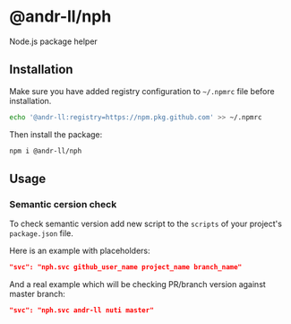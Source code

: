 # @andr-ll/nph

Node.js package helper

## Installation

Make sure you have added registry configuration to `~/.npmrc` file before installation.

```bash
echo '@andr-ll:registry=https://npm.pkg.github.com' >> ~/.npmrc
```

Then install the package:

```bash
npm i @andr-ll/nph
```

## Usage

### Semantic cersion check

To check semantic version add new script to the
`scripts` of your project's `package.json` file.

Here is an example with placeholders:

```json
"svc": "nph.svc github_user_name project_name branch_name"
```

And a real example which will be checking PR/branch version against master branch:

```json
"svc": "nph.svc andr-ll nuti master" 
```
